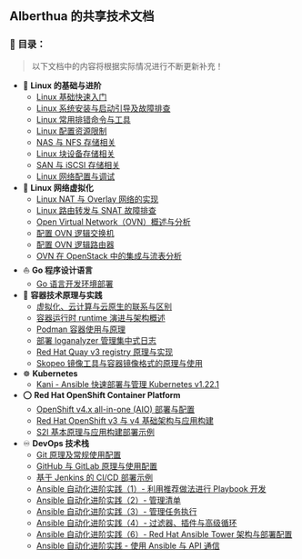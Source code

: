 ## Alberthua 的共享技术文档
### 👋 **目录：**
> 以下文档中的内容将根据实际情况进行不断更新补充！
  - 🐧 **Linux 的基础与进阶**
    - [Linux 基础快速入门](https://github.com/Alberthua-Perl/tech-docs/blob/master/Linux%20%E7%9A%84%E5%9F%BA%E7%A1%80%E4%B8%8E%E8%BF%9B%E9%98%B6/linux-basic-knowledge.yaml)
    - [Linux 系统安装与启动引导及故障排查](https://github.com/Alberthua-Perl/tech-docs/blob/master/Linux%20%E7%9A%84%E5%9F%BA%E7%A1%80%E4%B8%8E%E8%BF%9B%E9%98%B6/Linux%20%E7%B3%BB%E7%BB%9F%E5%AE%89%E8%A3%85%E4%B8%8E%E5%90%AF%E5%8A%A8%E5%BC%95%E5%AF%BC%E8%A6%81%E7%82%B9%E5%8F%8A%E6%95%85%E9%9A%9C%E6%8E%92%E6%9F%A5.md)
    - [Linux 常用排错命令与工具](https://github.com/Alberthua-Perl/tech-docs/blob/master/Linux%20%E7%9A%84%E5%9F%BA%E7%A1%80%E4%B8%8E%E8%BF%9B%E9%98%B6/Linux%20%E5%B8%B8%E7%94%A8%E6%8E%92%E9%94%99%E5%91%BD%E4%BB%A4%E4%B8%8E%E5%B7%A5%E5%85%B7.md)
    - [Linux 配置资源限制](https://github.com/Alberthua-Perl/tech-docs/blob/master/Linux%20%E7%9A%84%E5%9F%BA%E7%A1%80%E4%B8%8E%E8%BF%9B%E9%98%B6/Linux%20%E9%85%8D%E7%BD%AE%E8%B5%84%E6%BA%90%E9%99%90%E5%88%B6.md)
    - [NAS 与 NFS 存储相关](https://github.com/Alberthua-Perl/tech-docs/blob/master/Linux%20%E7%9A%84%E5%9F%BA%E7%A1%80%E4%B8%8E%E8%BF%9B%E9%98%B6/NAS%20%E4%B8%8E%20NFS%20%E5%AD%98%E5%82%A8%E7%9B%B8%E5%85%B3.md)
    - [Linux 块设备存储相关](https://github.com/Alberthua-Perl/tech-docs/blob/master/Linux%20%E7%9A%84%E5%9F%BA%E7%A1%80%E4%B8%8E%E8%BF%9B%E9%98%B6/Linux%20%E5%9D%97%E8%AE%BE%E5%A4%87%E5%AD%98%E5%82%A8%E7%9B%B8%E5%85%B3.md)
    - [SAN 与 iSCSI 存储相关](https://github.com/Alberthua-Perl/tech-docs/blob/master/Linux%20%E7%9A%84%E5%9F%BA%E7%A1%80%E4%B8%8E%E8%BF%9B%E9%98%B6/SAN%20%E4%B8%8E%20iSCSI%20%E5%AD%98%E5%82%A8%E7%9B%B8%E5%85%B3.md)
    - [Linux 网络配置与调试](https://github.com/Alberthua-Perl/tech-docs/blob/master/Linux%20%E7%9A%84%E5%9F%BA%E7%A1%80%E4%B8%8E%E8%BF%9B%E9%98%B6/Linux%20%E7%BD%91%E7%BB%9C%E9%85%8D%E7%BD%AE%E4%B8%8E%E8%B0%83%E8%AF%95.md)
  - 🚀 **Linux 网络虚拟化**
    - [Linux NAT 与 Overlay 网络的实现](https://github.com/Alberthua-Perl/tech-docs/blob/master/Linux%20%E7%BD%91%E7%BB%9C%E8%99%9A%E6%8B%9F%E5%8C%96/Linux%20NAT%20%E4%B8%8E%20Overlay%20%E7%BD%91%E7%BB%9C%E7%9A%84%E5%AE%9E%E7%8E%B0.md)
    - [Linux 路由转发与 SNAT 故障排查](https://github.com/Alberthua-Perl/tech-docs/blob/master/Linux%20%E7%BD%91%E7%BB%9C%E8%99%9A%E6%8B%9F%E5%8C%96/Linux%20%E8%B7%AF%E7%94%B1%E8%BD%AC%E5%8F%91%E4%B8%8E%20SNAT%20%E6%95%85%E9%9A%9C%E6%8E%92%E6%9F%A5.md)
    - [Open Virtual Network（OVN）概述与分析](https://github.com/Alberthua-Perl/summary-scripts/blob/master/ovn-arch/docs/ovn-arch-introduce.md)
    - [配置 OVN 逻辑交换机](https://github.com/Alberthua-Perl/summary-scripts/blob/master/ovn-arch/docs/ovn-logical-switch-demo.md)
    - [配置 OVN 逻辑路由器](https://github.com/Alberthua-Perl/summary-scripts/blob/master/ovn-arch/docs/ovn-logical-router-demo.md)
    - [OVN 在 OpenStack 中的集成与流表分析](https://github.com/Alberthua-Perl/scripts-confs/blob/master/ovn-arch/docs/ovn-openstack-openflow-analysis.md)
  - ⛵ **Go 程序设计语言**
    - [Go 语言开发环境部署](https://github.com/Alberthua-Perl/tech-docs/blob/master/Go%20%E7%A8%8B%E5%BA%8F%E8%AE%BE%E8%AE%A1%E8%AF%AD%E8%A8%80/Go%20%E8%AF%AD%E8%A8%80%E5%BC%80%E5%8F%91%E7%8E%AF%E5%A2%83%E9%83%A8%E7%BD%B2.md)
  - 🐳 **容器技术原理与实践**
    - [虚拟化、云计算与云原生的联系与区别](https://github.com/Alberthua-Perl/tech-docs/blob/master/%E5%AE%B9%E5%99%A8%E6%8A%80%E6%9C%AF%E5%8E%9F%E7%90%86%E4%B8%8E%E5%AE%9E%E8%B7%B5/%E8%99%9A%E6%8B%9F%E5%8C%96%E3%80%81%E4%BA%91%E8%AE%A1%E7%AE%97%E4%B8%8E%E4%BA%91%E5%8E%9F%E7%94%9F%E7%9A%84%E8%81%94%E7%B3%BB%E4%B8%8E%E5%8C%BA%E5%88%AB.md)
    - [容器运行时 runtime 演进与架构概述](https://github.com/Alberthua-Perl/tech-docs/blob/master/%E5%AE%B9%E5%99%A8%E6%8A%80%E6%9C%AF%E5%8E%9F%E7%90%86%E4%B8%8E%E5%AE%9E%E8%B7%B5/%E5%AE%B9%E5%99%A8%E8%BF%90%E8%A1%8C%E6%97%B6%20runtime%20%E6%BC%94%E8%BF%9B%E4%B8%8E%E6%9E%B6%E6%9E%84%E6%A6%82%E8%BF%B0.md)
    - [Podman 容器使用与原理](https://github.com/Alberthua-Perl/tech-docs/blob/master/%E5%AE%B9%E5%99%A8%E6%8A%80%E6%9C%AF%E5%8E%9F%E7%90%86%E4%B8%8E%E5%AE%9E%E8%B7%B5/Podman%20%E5%AE%B9%E5%99%A8%E4%BD%BF%E7%94%A8%E4%B8%8E%E5%8E%9F%E7%90%86.md)
    - [部署 loganalyzer 管理集中式日志](https://github.com/Alberthua-Perl/tech-docs/blob/master/%E5%AE%B9%E5%99%A8%E6%8A%80%E6%9C%AF%E5%8E%9F%E7%90%86%E4%B8%8E%E5%AE%9E%E8%B7%B5/%E9%83%A8%E7%BD%B2%20loganalyzer%20%E7%AE%A1%E7%90%86%E9%9B%86%E4%B8%AD%E5%BC%8F%E6%97%A5%E5%BF%97.md)
    - [Red Hat Quay v3 registry 原理与实现](https://github.com/Alberthua-Perl/tech-docs/blob/master/%E5%AE%B9%E5%99%A8%E6%8A%80%E6%9C%AF%E5%8E%9F%E7%90%86%E4%B8%8E%E5%AE%9E%E8%B7%B5/Red%20Hat%20Quay%20v3%20registry%20%E5%8E%9F%E7%90%86%E4%B8%8E%E5%AE%9E%E7%8E%B0.md)
    - [Skopeo 镜像工具与容器镜像格式的原理与使用](https://github.com/Alberthua-Perl/tech-docs/blob/master/%E5%AE%B9%E5%99%A8%E6%8A%80%E6%9C%AF%E5%8E%9F%E7%90%86%E4%B8%8E%E5%AE%9E%E8%B7%B5/Skopeo%20%E9%95%9C%E5%83%8F%E5%B7%A5%E5%85%B7%E4%B8%8E%E5%AE%B9%E5%99%A8%E9%95%9C%E5%83%8F%E6%A0%BC%E5%BC%8F%E7%9A%84%E5%8E%9F%E7%90%86%E4%B8%8E%E4%BD%BF%E7%94%A8.md)
  - ☸ **Kubernetes**
    - [Kani - Ansible 快速部署与管理 Kubernetes v1.22.1](https://github.com/Alberthua-Perl/kani) 
  - ⭕️ **Red Hat OpenShift Container Platform**
    - [OpenShift v4.x all-in-one (AIO) 部署与配置](https://github.com/Alberthua-Perl/tech-docs/blob/master/Red%20Hat%20OpenShift%20Container%20Platform/OpenShift%20v4.x%20all-in-one%20(AIO)%20%E9%83%A8%E7%BD%B2%E4%B8%8E%E9%85%8D%E7%BD%AE.md) 
    - [Red Hat OpenShift v3 与 v4 基础架构与应用构建](https://github.com/Alberthua-Perl/tech-docs/blob/master/Red%20Hat%20OpenShift%20Container%20Platform/Red%20Hat%20OpenShift%20v3%20%E4%B8%8E%20v4%20%E5%9F%BA%E7%A1%80%E6%9E%B6%E6%9E%84%E4%B8%8E%E5%BA%94%E7%94%A8%E6%9E%84%E5%BB%BA.md)
    - [S2I 基本原理与应用构建部署示例](https://github.com/Alberthua-Perl/dockerfile-s2i-demo/tree/master/golang-s2i)
  - ♾️ **DevOps 技术栈**
    - [Git 原理及常规使用配置](https://github.com/Alberthua-Perl/tech-docs/blob/master/DevOps%20%E6%8A%80%E6%9C%AF%E6%A0%88/Git%20%E5%8E%9F%E7%90%86%E5%8F%8A%E5%B8%B8%E8%A7%84%E4%BD%BF%E7%94%A8%E9%85%8D%E7%BD%AE.md)
    - [GitHub 与 GitLab 原理与使用配置](https://github.com/Alberthua-Perl/tech-docs/blob/master/DevOps%20%E6%8A%80%E6%9C%AF%E6%A0%88/GitHub%20%E4%B8%8E%20GitLab%20%E5%8E%9F%E7%90%86%E4%B8%8E%E4%BD%BF%E7%94%A8%E9%85%8D%E7%BD%AE.md)
    - [基于 Jenkins 的 CI/CD 部署示例](https://github.com/Alberthua-Perl/tech-docs/blob/master/DevOps%20%E6%8A%80%E6%9C%AF%E6%A0%88/%E5%9F%BA%E4%BA%8E%20Jenkins%20%E7%9A%84%20CICD%20%E9%83%A8%E7%BD%B2%E7%A4%BA%E4%BE%8B.md)
    - [Ansible 自动化进阶实践（1）- 利用推荐做法进行 Playbook 开发](https://github.com/Alberthua-Perl/tech-docs/blob/master/DevOps%20%E6%8A%80%E6%9C%AF%E6%A0%88/Ansible%20%E8%87%AA%E5%8A%A8%E5%8C%96%E8%BF%9B%E9%98%B6%E5%AE%9E%E8%B7%B5%20-%20%E5%88%A9%E7%94%A8%E6%8E%A8%E8%8D%90%E5%81%9A%E6%B3%95%E8%BF%9B%E8%A1%8C%20Playbook%20%E5%BC%80%E5%8F%91.md)
    - [Ansible 自动化进阶实践（2）- 管理清单](https://github.com/Alberthua-Perl/tech-docs/blob/master/DevOps%20%E6%8A%80%E6%9C%AF%E6%A0%88/Ansible%20%E8%87%AA%E5%8A%A8%E5%8C%96%E8%BF%9B%E9%98%B6%E5%AE%9E%E8%B7%B5%20-%20%E7%AE%A1%E7%90%86%E6%B8%85%E5%8D%95.md)
    - [Ansible 自动化进阶实践（3）- 管理任务执行](https://github.com/Alberthua-Perl/tech-docs/blob/master/DevOps%20%E6%8A%80%E6%9C%AF%E6%A0%88/Ansible%20%E8%87%AA%E5%8A%A8%E5%8C%96%E8%BF%9B%E9%98%B6%E5%AE%9E%E8%B7%B5%20-%20%E7%AE%A1%E7%90%86%E4%BB%BB%E5%8A%A1%E6%89%A7%E8%A1%8C.md) 
    - [Ansible 自动化进阶实践（4）- 过滤器、插件与高级循环](https://github.com/Alberthua-Perl/tech-docs/blob/master/DevOps%20%E6%8A%80%E6%9C%AF%E6%A0%88/Ansible%20%E8%87%AA%E5%8A%A8%E5%8C%96%E8%BF%9B%E9%98%B6%E5%AE%9E%E8%B7%B5%20-%20%E8%BF%87%E6%BB%A4%E5%99%A8%E3%80%81%E6%8F%92%E4%BB%B6%E4%B8%8E%E9%AB%98%E7%BA%A7%E5%BE%AA%E7%8E%AF.md)
    - [Ansible 自动化进阶实践（6）- Red Hat Ansible Tower 架构与部署配置](https://github.com/Alberthua-Perl/tech-docs/blob/master/DevOps%20%E6%8A%80%E6%9C%AF%E6%A0%88/Ansible%20%E8%87%AA%E5%8A%A8%E5%8C%96%E8%BF%9B%E9%98%B6%E5%AE%9E%E8%B7%B5%20-%20Red%20Hat%20Ansible%20Tower%20%E6%9E%B6%E6%9E%84%E4%B8%8E%E9%83%A8%E7%BD%B2%E9%85%8D%E7%BD%AE.md)
    - [Ansible 自动化进阶实践 - 使用 Ansible 与 API 通信](https://github.com/Alberthua-Perl/tech-docs/blob/master/DevOps%20%E6%8A%80%E6%9C%AF%E6%A0%88/Ansible%20%E8%87%AA%E5%8A%A8%E5%8C%96%E8%BF%9B%E9%98%B6%E5%AE%9E%E8%B7%B5%20-%20%E4%BD%BF%E7%94%A8%20Ansible%E4%B8%8E%20API%20%E9%80%9A%E4%BF%A1.md)
